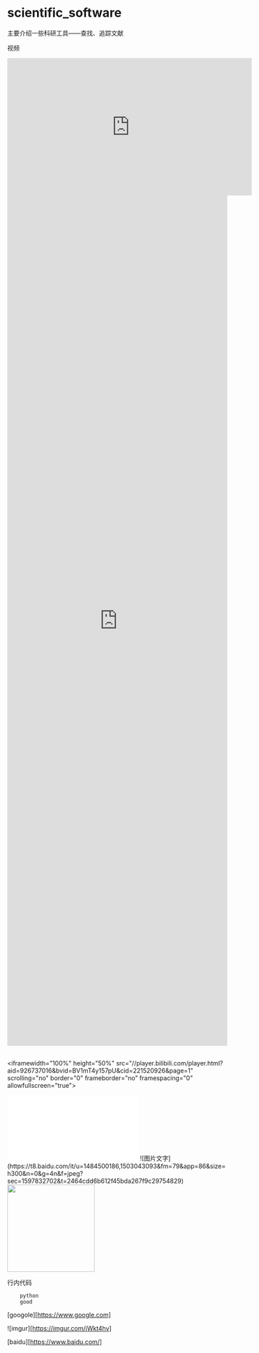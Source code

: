 # scientific_software

主要介绍一些科研工具——查找、追踪文献

视频
<iframe width="560" height="315" src="https://www.youtube.com/embed/-ewEY8lroU4" frameborder="0" allow="accelerometer; autoplay; encrypted-media; gyroscope; picture-in-picture" allowfullscreen></iframe>
<iframe width="100%" height="50%" src="https://www.youtube.com/embed/-ewEY8lroU4" frameborder="0" allow="accelerometer; autoplay; encrypted-media; gyroscope; picture-in-picture" allowfullscreen></iframe>
<br></br>

<iframewidth="100%" height="50%" src="//player.bilibili.com/player.html?aid=926737016&bvid=BV1mT4y157pU&cid=221520926&page=1" scrolling="no" border="0" frameborder="no" framespacing="0" allowfullscreen="true"> </iframe>


<iframe src="//player.bilibili.com/player.html?aid=926737016&bvid=BV1mT4y157pU&cid=221520926&page=1" scrolling="no" border="0" frameborder="no" framespacing="0" allowfullscreen="true"> </iframe>
![图片文字](https://t8.baidu.com/it/u=1484500186,1503043093&fm=79&app=86&size=h300&n=0&g=4n&f=jpeg?sec=1597832702&t=2464cdd6b612f45bda267f9c29754829)


<img src="https://t8.baidu.com/it/u=1484500186,1503043093&fm=79&app=86&size=h300&n=0&g=4n&f=jpeg?sec=1597832702&t=2464cdd6b612f45bda267f9c29754829" width="200" height="200">



行内代码
~~~
	python
	good
~~~

[googole][https://www.google.com]

![imgur][https://imgur.com/jWkt4hv]

[baidu][https://www.baidu.com/]